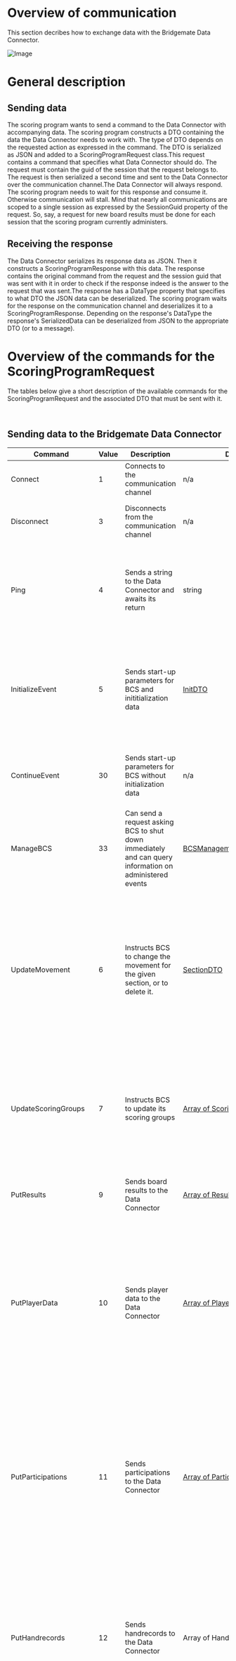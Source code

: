 # Overview of communication

This section decribes how to exchange data with the Bridgemate Data Connector.

![Image](<lib/Data exchange 1.png>)

# General description

## Sending data

The scoring program wants to send a command to the Data Connector with accompanying data. The scoring program constructs a DTO containing the data the Data Connector needs to work with. The type of DTO depends on the requested action as expressed in the command. The DTO is serialized as JSON and added to a ScoringProgramRequest class.This request contains a command that specifies what Data Connector should do. The request must contain the guid of the session that the request belongs to. The request is then serialized a second time and sent to the Data Connector over the communication channel.The Data Connector will always respond. The scoring program needs to wait for this response and consume it. Otherwise communication will stall. Mind that nearly all communications are scoped to a single session as expressed by the SessionGuid property of the request. So, say, a request for new board results must be done for each session that the scoring program currently administers.

## Receiving the response

The Data Connector serializes its response data as JSON. Then it constructs a ScoringProgramResponse with this data. The response contains the original command from the request and the session guid that was sent with it in order to check if the response indeed is the answer to the request that was sent.The response has a DataType property that specifies to what DTO the JSON data can be deserialized. The scoring program waits for the response on the communication channel and deserializes it to a ScoringProgramResponse. Depending on the response's DataType the response's SerializedData can be deserialized from JSON to the appropriate DTO (or to a message).

# Overview of the commands for the ScoringProgramRequest

The tables below give a short description of the available commands for the ScoringProgramRequest and the associated DTO that must be sent with it.

&nbsp;

## Sending data to the Bridgemate Data Connector

| **Command** | **Value** | **Description** | **DTO** | **Remarks** |
| --- | --- | --- | --- | --- |
| Connect | &#49; | Connects to the communication channel | n/a | Does not transfer any data |
| Disconnect | &#51; | Disconnects from the communication channel | n/a | Does not transfer any data.The communication channel will wait for a new connection. |
| Ping | &#52; | Sends a string to the Data Connector and awaits its return | string | Serialize a custom string. On deserialzing the response's SerializedData the same string should return. Can be used to check if the communication channel is alive. |
| InitializeEvent | &#53; | Sends start-up parameters for BCS and inititialization data&nbsp; | [InitDTO](<InitDTO.md>) | The InitDTO contains both start-up parameters for BCS and the data for the sessions like movements, player data and hand records. With this data a new scoring file will be created for internal use by BCS. |
| ContinueEvent | &#51;0 | Sends start-up parameters for BCS without initialization data | n/a | Instructs the Data Connector to start up BCS if it is not running and to continue processing data using an existing scoring file |
| ManageBCS | &#51;3 | Can send a request asking BCS to shut down immediately and can query information on administered events | [BCSManagementRequestDTO](<BCSManagementRequestDTO.md>) | Does not transfer any data. |
| UpdateMovement | &#54; | Instructs BCS to change the movement for the given section, or to delete it. | [SectionDTO](<SectionDTO.md>) | The SectionDTO holds Tables as an array of TableDTOs. Each TableDTO holds Rounds as an array of RoundDTOs. Each RoundDTO contains data on the opponents and the boards played. The SectionDTO holds a IsDeleted property that can be set to 'True' if the section must be deleted. If the section does not yet exist, it will be added. |
| UpdateScoringGroups | &#55; | Instructs BCS to update its scoring groups | [Array of ScoringGroupDTO](<ScoringGroupDTO.md>) | All scoring groups for the session with their sections must be sent as all sections must have a parent scoring group. Mind to use this command before adding a new section using the UpdateMovement command that has a new scoring group. |
| PutResults | &#57; | Sends board results to the Data Connector | [Array of ResultDTO](<ResultDTO.md>) | Using this command new or modified board results from the scoring program can be sent to the Bridgemates. |
| PutPlayerData | &#49;0 | Sends player data to the Data Connector | [Array of PlayerDataDTO](<PlayerDataDTO.md>) | Player data contains a person's&nbsp; first name, last name, organization id and playernumber. The player numbers must be known to BCS before players can make themselves be known by entering their number on the Bridgemate.&nbsp; The player data can&nbsp; be included in the InitDTO or sent seperately. The first method is more performant. |
| PutParticipations | &#49;1 | Sends participations to the Data Connector | [Array of ParticipationDTO](<ParticipationDTO.md>) | The participation contains information on the starting position of a player: section, table, round and seat direction. The player can either be identified by a player number, in which case the Data Connector will look up the first and last names or by first name and last name only. The participations can&nbsp; be included in the InitDTO or sent seperately. The first method is more performant.&nbsp; |
| PutHandrecords | &#49;2 | Sends handrecords to the Data Connector | Array of HandrecordDTO | The handrecords must have a valid scoringgroup id. Make sure to add the scoringgroup first using the UpdateScoringGroup command if a new section was added. The handrecords can&nbsp; be included in the InitDTO or sent seperately. The first method is more performant. |
| PutBridgemate2Settings | &#49;3 | Sends the Bridgemate 2 settings | [Array of Bridgemate2SettingsDTO](<Bridgemate2SettingsDTO.md>) | The settings must be sent for each section seprately. The settings can be included in the InitDTO or sent seperately. The first method is more performant. |
| PutBridgemate3Settings | &#49;4 | Sends the Bridgemate 2 settings | [Array of Bridgemate3SettingsDTO](<Bridgemate3SettingsDTO.md>) | The settings must be sent for each section seprately. The settings can be included in the InitDTO or sent seperately. The first method is more performant. |


## Polling data from the Bridgemate Data Connector

| **Command** | **Value** | **Description** | **DTO** | **Remarks** |
| --- | --- | --- | --- | --- |
| PollQueueForNewResults | &#49;8 | Polls for new board results | returns: array of [ResultDTO](<ResultDTO.md>) | Returns the new board results since the last batch was acccepted. |
| PollQueueForNewPlayerData | &#49;9 | Polls for new player data | returns: array of [PlayerDataDTO](<PlayerDataDTO.md>) | Returns the new player data since the last batch was acccepted. |
| PollQueueForNewParticipations | &#50;0 | Polls for new participations | returns: array of [ParticipationDTO](<ParticipationDTO.md>) | Returns the new participations since the last batch was acccepted. |
| PollQueueForNewHandrecords | &#50;1 | Polls for new handrecords | returns: array of HandrecordDTO | Returns the new handrecords since the last batch was acccepted. |
| PollQueueForAllResults | &#50;2 | Requests all board results, irrespective of them having been accepted before. | returns: array of [ResultDTO](<ResultDTO.md>) | Returns all board results that have been created by BCS. |
| PollQueueForAllPlayerData | &#50;3 | Requests all player data, irrespective of them having been accepted before. | returns: array of [PlayerDataDTO](<PlayerDataDTO.md>) | Returns all playerdata that has been created by BCS |
| PollQueueForAllParticipations | &#50;4 | Requests all participations, irrespective of them having been accepted before. | returns: array of [ParticipationDTO](<ParticipationDTO.md>) | Returns all participations that have been created by BCS |
| PollQueueForAllHandrecords | &#50;5 | Requests all handrecords results, irrespective of them having been accepted before. | returns: array of HandrecordDTO | Returns all handrecords that have been created by BCS. |
| AcceptResultQueueItems | &#50;6 | Signals to the Data Connector to not send board results that have been sent before. | The id as serialized integer of the last processed result queue item | Signals to the Data Connector to not send board results that have been sent before. |
| AcceptPlayerDataQueueItems | &#50;7 | Signals to the Data Connector to not send playerdata that has been sent before. | The id as serialized integer of the last processed player data queue item | Signals to the Data Connector to not send playerdata that has been sent before. |
| AcceptParticipationQueueItems | &#50;8 | Signals to the Data Connector to not send participations that have been sent before. | The id as serialized integer of the last participation queue item | Signals to the Data Connector to not send participations that have been sent before. |
| AcceptHandrecordQueueItems | &#50;9 | Signals to the Data Connector to not send handrecords that have been sent before. | The id as serialized integer of the last processed handrecord queue item | Signals to the Data Connector to not send handrecords that have been sent before. |
| GetMovement | &#51;1 | Requests the movement for a specific section | sends: [sectionDTO](<SectionDTO.md>) with the desired SessionGuid and Letters. returns: sectionDTO | The sectionDTO has Tables as an array of TableDTO, eacht table has Rounds as an array of RoundDTO. The RoundDTO contains the opponents and the board numbers that they will play. |
| GetAllMovements | &#51;2 | Requests all movements for a session. | sends: n/a returns: an array of [SectionDTO](<SectionDTO.md>) | Each sectionDTO has Tables as an array of TableDTO, eacht table has Rounds as an array of RoundDTO. The RoundDTO contains the opponents and the board numbers that they will play. |


## Data types

The ScoringProgramResponse has a DataType property which specifies which type of data can be expected to be in its SerializedData property.

| **Value** | **Name** | **Description** |
| --- | --- | --- |
| &#49; | OK | The scoring program request was handled correctly. No serialized data is included in the response |
| &#50; | Not in use |  |
| &#51; | Not in use |  |
| &#52; | Error | There was an error in processing the scoring program request. Examine the ErrotType property and deserialize the serialized data as a a string for detailed information |
| &#53; | InitiData | Not in use for the scoring program client |
| &#54; | ContinueData | Not in use for the scoring program client |
| &#55; | SectionData | Not in use for the scoring program client |
| &#56; | Bridgemate2Settings | Not in use for the scoring program client |
| &#57; | Bridgemate3Settings | Not in use for the scoring program client |
| &#49;0 | PlayerData | The serialized data is an array of [PlayerDataDTO](<PlayerDataDTO.md>) |
| &#49;1 | Participations | The serialized data is an array of [ParticipationDTO](<ParticipationDTO.md>) |
| &#49;2 | Results | The serialized data is an array of [ResultDTO](<ResultDTO.md>) |
| &#49;3 | Handrecords | The serialized data is an array of HandrecordDTO |
| &#49;4 | Movement | The serialized data is a [SectionDTO](<SectionDTO.md>) |
| &#49;5 | Sessions | The serialized data is an array of [SectionDTO](<SectionDTO.md>) |
| &#49;6 | EventInfo | The serialized data is BCSManagementResponseDTO containing an array of SessionInfoDTO |
| &#49;7 | AllSessionsInfo | The serialized data is BCSManagementResponseDTO containing an array of SessionInfoDTO |
| &#49;8 | ScoringFileLocation | The serialized data is BCSManagementResponseDTO |
| &#49;9 | ShutDownRequest | Not in use for the scoring program client |


## Error codes

When the ScoringProgramResponse.DataType property is "Error" (4) then the ScoringProgramResponse.ErrorType property will hold a value further explaining what went wrong. Moreover the SerializedData property can be desierialized to a string to obtain detailed debugging information. This information is not meant to be shown to the end users of the external scoring program.

| **Value** | **Name** | **Description** |
| --- | --- | --- |
| &#48; | None | The ScoringProgramRequest was handled succesfully |
| &#49; | Busy | The ScoringProgramRequest could not be processed because a previous request has not yet been completed. Try again. |
| &#50; | NoData | The ScoringProgramRequest.Command&nbsp; requires data to be sent with it, but there is none. |
| &#51; | NoUpdates | The ScoringProgramRequest.Command&nbsp; included data to be updated, but the said data is already present. |
| &#52; | Movement | The iincluded data did not comply to a known section, table in a section or round on a table. |
| &#53; | Validation | The sent data did not pass validation. Deserialize the SerializedData to a string for details. |
| &#54; | EntryUnknown | The provided data has a (composite) primary key that can not be computed. Deserialize the SerializedData to a string for details. |
| &#55; | Exception | An error occurred while processing the data. Study the DataConnector.log to find details. |
| &#56; | NotImplemented | The requested command is not implemented |
| &#57; | EmptyResponse | The&nbsp; Data Connector did not respond to the request. |
| &#49;0 | NoConnection | The communication with the Data Connector is broken |
| &#49;1 | TimeOut | The request was blocked by a previously sent long running operation on the.Data Connector. |
| &#49;2 | WrongDataType | The datatype of the dtos did not conform to the request command. |
| &#49;3 | UnexpectedCommand | The response command did not conform to the request command. |
| &#49;4 | Unknown | Unknown error. Currently not in use. |


# Code examples

Below a typical piece of code to send a request to the Data Connector and awaiting the response: using the Ping command

&nbsp;&nbsp; &nbsp; /// \<summary\>

&nbsp;&nbsp; &nbsp; /// Communicates to the DataConnector to see if it is responsive.

&nbsp;&nbsp; &nbsp; /// The Ping command returns the exact data that was sent with it.

&nbsp;&nbsp; &nbsp; /// \</summary\>

&nbsp;&nbsp; &nbsp; /// \<returns\>\</returns\>

&nbsp;&nbsp; &nbsp; public async Task\<ScoringProgramResponse\> Ping()

&nbsp;&nbsp; &nbsp; {

&nbsp;&nbsp; &nbsp; &nbsp; &nbsp; var requestTicks = DateTime.Now.Ticks.ToString();

&nbsp;&nbsp; &nbsp; &nbsp; &nbsp; var serializedTicks=JsonSerializer.Serialize(requestTicks);

&nbsp;&nbsp; &nbsp; &nbsp; &nbsp; var response = await SendDataAsync(sessionGuid: string.Empty, ScoringProgramMiddleManCommands.Ping, serializedTicks);

&nbsp;&nbsp; &nbsp; &nbsp; &nbsp; if (response.RequestCommand \!= ScoringProgramMiddleManCommands.Ping)

&nbsp;&nbsp; &nbsp; &nbsp; &nbsp; {

&nbsp;&nbsp; &nbsp; &nbsp; &nbsp; &nbsp; &nbsp; return new ScoringProgramResponse

&nbsp;&nbsp; &nbsp; &nbsp; &nbsp; &nbsp; &nbsp; {

&nbsp;&nbsp; &nbsp; &nbsp; &nbsp; &nbsp; &nbsp; &nbsp; &nbsp; RequestCommand = ScoringProgramMiddleManCommands.Ping,

&nbsp;&nbsp; &nbsp; &nbsp; &nbsp; &nbsp; &nbsp; &nbsp; &nbsp; DataType = MiddleManResponseData.Error,

&nbsp;&nbsp; &nbsp; &nbsp; &nbsp; &nbsp; &nbsp; &nbsp; &nbsp; ErrorType = ErrorType.Unknown,

&nbsp;&nbsp; &nbsp; &nbsp; &nbsp; &nbsp; &nbsp; &nbsp; &nbsp; SerializedData = JsonSerializer.Serialize($"Invalid command in reponse to {nameof(ScoringProgramMiddleManCommands.Ping)}: " +

&nbsp;&nbsp; &nbsp; &nbsp; &nbsp; &nbsp; &nbsp; &nbsp; &nbsp; &nbsp; &nbsp; &nbsp; &nbsp; &nbsp; &nbsp; &nbsp; &nbsp; &nbsp; &nbsp; &nbsp; &nbsp; &nbsp; &nbsp; &nbsp; &nbsp; &nbsp; &nbsp; &nbsp; &nbsp; &nbsp; $"'{response.RequestCommand}'")

&nbsp;&nbsp; &nbsp; &nbsp; &nbsp; &nbsp; &nbsp; };

&nbsp;&nbsp; &nbsp; &nbsp; &nbsp; }

&nbsp;&nbsp; &nbsp; &nbsp; &nbsp; if (response.DataType \!= MiddleManResponseData.OK)

&nbsp;&nbsp; &nbsp; &nbsp; &nbsp; &nbsp; &nbsp; return response;

&nbsp;

&nbsp;&nbsp; &nbsp; &nbsp; &nbsp; var responseTicks = JsonSerializer.Deserialize\<string\>(response.SerializedData);

&nbsp;&nbsp; &nbsp; &nbsp; &nbsp; var error = responseTicks \!= requestTicks;

&nbsp;&nbsp; &nbsp; &nbsp; &nbsp; return new ScoringProgramResponse

&nbsp;&nbsp; &nbsp; &nbsp; &nbsp; {

&nbsp;&nbsp; &nbsp; &nbsp; &nbsp; &nbsp; &nbsp; RequestCommand = ScoringProgramMiddleManCommands.Ping,

&nbsp;&nbsp; &nbsp; &nbsp; &nbsp; &nbsp; &nbsp; DataType = requestTicks == responseTicks ? MiddleManResponseData.OK : MiddleManResponseData.Error,

&nbsp;&nbsp; &nbsp; &nbsp; &nbsp; &nbsp; &nbsp; ErrorType = error ? ErrorType.Validation : ErrorType.None,

&nbsp;&nbsp; &nbsp; &nbsp; &nbsp; &nbsp; &nbsp; SerializedData = response.SerializedData

&nbsp;&nbsp; &nbsp; &nbsp; &nbsp; };

&nbsp;&nbsp; &nbsp; }

&nbsp;

&nbsp;&nbsp; /// \<summary\>

&nbsp;&nbsp; /// The code that handles the actual sending of requests and reading their reponses.

&nbsp;&nbsp; /// \</summary\>

&nbsp;&nbsp; /// \<param name="sessionGuid"\>Specifies which session the request targets (if any)\</param\>

&nbsp;&nbsp; /// \<param name="command"\>The command to the middlleman\</param\>

&nbsp;&nbsp; /// \<param name="serializedData"\>The data to send to the middleman as json data. (If any)\</param\>

&nbsp;&nbsp; /// \<returns\>\</returns\>

&nbsp;&nbsp; private async Task\<ScoringProgramResponse\> SendDataAsync(string sessionGuid, ScoringProgramMiddleManCommands command, string serializedData)

&nbsp;&nbsp; {

&nbsp;&nbsp; &nbsp; &nbsp; //Construct the request to the Middleman.

&nbsp;&nbsp; &nbsp; &nbsp; var request = new ScoringProgramRequest

&nbsp;&nbsp; &nbsp; &nbsp; {

&nbsp;&nbsp; &nbsp; &nbsp; &nbsp; &nbsp; Command = command,

&nbsp;&nbsp; &nbsp; &nbsp; &nbsp; &nbsp; SessionGuid = sessionGuid,

&nbsp;&nbsp; &nbsp; &nbsp; &nbsp; &nbsp; SerializedData = serializedData

&nbsp;&nbsp; &nbsp; &nbsp; };

&nbsp;

&nbsp;&nbsp; &nbsp; &nbsp; //Serialize it.

&nbsp;&nbsp; &nbsp; &nbsp; var requestSerialized = JsonSerializer.Serialize(request);

&nbsp;&nbsp; &nbsp; &nbsp; &nbsp; &nbsp; &nbsp;

&nbsp;&nbsp; &nbsp; &nbsp; //Do not proceed if sending is already in progress (for an other request). There can be only on request be sent at the same time.

&nbsp;&nbsp; &nbsp; &nbsp; if (\_isSending)

&nbsp;&nbsp; &nbsp; &nbsp; {

&nbsp;&nbsp; &nbsp; &nbsp; &nbsp; &nbsp; return new ScoringProgramResponse

&nbsp;&nbsp; &nbsp; &nbsp; &nbsp; &nbsp; {

&nbsp;&nbsp; &nbsp; &nbsp; &nbsp; &nbsp; &nbsp; &nbsp; RequestCommand = command,

&nbsp;&nbsp; &nbsp; &nbsp; &nbsp; &nbsp; &nbsp; &nbsp; SessionGuid = sessionGuid,

&nbsp;&nbsp; &nbsp; &nbsp; &nbsp; &nbsp; &nbsp; &nbsp; DataType = MiddleManResponseData.Error,

&nbsp;&nbsp; &nbsp; &nbsp; &nbsp; &nbsp; &nbsp; &nbsp; ErrorType = ErrorType.Busy,

&nbsp;&nbsp; &nbsp; &nbsp; &nbsp; &nbsp; &nbsp; &nbsp; SerializedData = JsonSerializer.Serialize($"Client is busy, please retry later.")

&nbsp;&nbsp; &nbsp; &nbsp; &nbsp; &nbsp; };

&nbsp;&nbsp; &nbsp; &nbsp; }

&nbsp;&nbsp; &nbsp; &nbsp; try

&nbsp;&nbsp; &nbsp; &nbsp; {

&nbsp;&nbsp; &nbsp; &nbsp; &nbsp; &nbsp; \_isSending = true;

&nbsp;

&nbsp;&nbsp; &nbsp; &nbsp; &nbsp; &nbsp; //Do not continue if the connection has been broken. Call the Connect method again then resend.

&nbsp;&nbsp; &nbsp; &nbsp; &nbsp; &nbsp; var errorResponse = CheckConnection(command);

&nbsp;&nbsp; &nbsp; &nbsp; &nbsp; &nbsp; if (errorResponse \!= null)

&nbsp;&nbsp; &nbsp; &nbsp; &nbsp; &nbsp; {

&nbsp;&nbsp; &nbsp; &nbsp; &nbsp; &nbsp; &nbsp; &nbsp; return errorResponse;

&nbsp;&nbsp; &nbsp; &nbsp; &nbsp; &nbsp; }

&nbsp;

&nbsp;&nbsp; &nbsp; &nbsp; &nbsp; &nbsp; //Reconnect to the Middleman if needed.

&nbsp;&nbsp; &nbsp; &nbsp; &nbsp; &nbsp; if (\!MiddleManStream.IsConnected)

&nbsp;&nbsp; &nbsp; &nbsp; &nbsp; &nbsp; {

&nbsp;&nbsp; &nbsp; &nbsp; &nbsp; &nbsp; &nbsp; &nbsp; await MiddleManStream.ConnectAsync(5000);

&nbsp;&nbsp; &nbsp; &nbsp; &nbsp; &nbsp; }

&nbsp;

&nbsp;&nbsp; &nbsp; &nbsp; &nbsp; &nbsp; //Send the request to the Middleman. Mind: as it is written now this is a blocking call.

&nbsp;&nbsp; &nbsp; &nbsp; &nbsp; &nbsp; //However, in .Net an exception will be thrown if the connection has gone dead for whatever reason.

&nbsp;&nbsp; &nbsp; &nbsp; &nbsp; &nbsp; await MiddleManWriter.WriteLineAsync(requestSerialized);

&nbsp;

&nbsp;&nbsp; &nbsp; &nbsp; &nbsp; &nbsp; //Wait for the response. This too is a blocking call. But in .Net a broken connection will throw an exception.

&nbsp;&nbsp; &nbsp; &nbsp; &nbsp; &nbsp; string response = await MiddleManReader.ReadLineAsync();

&nbsp;&nbsp; &nbsp; &nbsp; &nbsp; &nbsp; if (response \!= null)

&nbsp;&nbsp; &nbsp; &nbsp; &nbsp; &nbsp; {

&nbsp;&nbsp; &nbsp; &nbsp; &nbsp; &nbsp; &nbsp; &nbsp; var responseDeserialized = JsonSerializer.Deserialize\<ScoringProgramResponse\>(response);

&nbsp;&nbsp; &nbsp; &nbsp; &nbsp; &nbsp; &nbsp; &nbsp; return responseDeserialized ??

&nbsp; &nbsp; &nbsp; &nbsp; &nbsp; &nbsp; &nbsp; &nbsp; &nbsp; &nbsp; &nbsp; &nbsp; new ScoringProgramResponse

&nbsp; &nbsp; &nbsp; &nbsp; &nbsp; &nbsp; &nbsp; &nbsp; &nbsp; &nbsp; &nbsp; &nbsp; {

&nbsp; &nbsp; &nbsp; &nbsp; &nbsp; &nbsp; &nbsp; &nbsp; &nbsp; &nbsp; &nbsp; &nbsp; &nbsp; &nbsp; RequestCommand = command,

&nbsp; &nbsp; &nbsp; &nbsp; &nbsp; &nbsp; &nbsp; &nbsp; &nbsp; &nbsp; &nbsp; &nbsp; &nbsp; &nbsp; DataType = MiddleManResponseData.Error,

&nbsp; &nbsp; &nbsp; &nbsp; &nbsp; &nbsp; &nbsp; &nbsp; &nbsp; &nbsp; &nbsp; &nbsp; &nbsp; &nbsp; SerializedData = JsonSerializer.Serialize("Empty response")

&nbsp; &nbsp; &nbsp; &nbsp; &nbsp; &nbsp; &nbsp; &nbsp; &nbsp; &nbsp; &nbsp; &nbsp; };

&nbsp;&nbsp; &nbsp; &nbsp; &nbsp; &nbsp; }

&nbsp;&nbsp; &nbsp; &nbsp; &nbsp; &nbsp; else

&nbsp;&nbsp; &nbsp; &nbsp; &nbsp; &nbsp; {

&nbsp;&nbsp; &nbsp; &nbsp; &nbsp; &nbsp; &nbsp; &nbsp; return new ScoringProgramResponse

&nbsp; &nbsp; &nbsp; &nbsp; &nbsp; &nbsp; &nbsp; &nbsp; &nbsp; &nbsp; &nbsp; {

&nbsp; &nbsp; &nbsp; &nbsp; &nbsp; &nbsp; &nbsp; &nbsp; &nbsp; &nbsp; &nbsp; &nbsp; &nbsp; RequestCommand = command,

&nbsp; &nbsp; &nbsp; &nbsp; &nbsp; &nbsp; &nbsp; &nbsp; &nbsp; &nbsp; &nbsp; &nbsp; &nbsp; DataType = MiddleManResponseData.Error,

&nbsp; &nbsp; &nbsp; &nbsp; &nbsp; &nbsp; &nbsp; &nbsp; &nbsp; &nbsp; &nbsp; &nbsp; &nbsp; SerializedData = JsonSerializer.Serialize("Empty response")

&nbsp; &nbsp; &nbsp; &nbsp; &nbsp; &nbsp; &nbsp; &nbsp; &nbsp; &nbsp; &nbsp; };

&nbsp;&nbsp; &nbsp; &nbsp; &nbsp; &nbsp; }

&nbsp;&nbsp; &nbsp; &nbsp; }

&nbsp;&nbsp; &nbsp; &nbsp; catch (IOException)

&nbsp;&nbsp; &nbsp; &nbsp; {

&nbsp;&nbsp; &nbsp; &nbsp; &nbsp; &nbsp; CloseConnection();

&nbsp;&nbsp; &nbsp; &nbsp; &nbsp; &nbsp; return

&nbsp;&nbsp; &nbsp; &nbsp; &nbsp; &nbsp; new ScoringProgramResponse

&nbsp;&nbsp; &nbsp; &nbsp; &nbsp; &nbsp; {

&nbsp;&nbsp; &nbsp; &nbsp; &nbsp; &nbsp; &nbsp; &nbsp; RequestCommand = command,

&nbsp;&nbsp; &nbsp; &nbsp; &nbsp; &nbsp; &nbsp; &nbsp; DataType = MiddleManResponseData.Error,

&nbsp;&nbsp; &nbsp; &nbsp; &nbsp; &nbsp; &nbsp; &nbsp; SerializedData = JsonSerializer.Serialize("Pipe broken")

&nbsp;&nbsp; &nbsp; &nbsp; &nbsp; &nbsp; };

&nbsp;&nbsp; &nbsp; &nbsp; }

&nbsp;&nbsp; &nbsp; &nbsp; catch (Exception ex)

&nbsp;&nbsp; &nbsp; &nbsp; {

&nbsp;&nbsp; &nbsp; &nbsp; &nbsp; &nbsp; CloseConnection();

&nbsp;&nbsp; &nbsp; &nbsp; &nbsp; &nbsp; DebugLogger.Error(ex);

&nbsp;&nbsp; &nbsp; &nbsp; &nbsp; &nbsp; ErrorLogger.Error(ex);

&nbsp;&nbsp; &nbsp; &nbsp; &nbsp; &nbsp; return

&nbsp;&nbsp; &nbsp; &nbsp; &nbsp; &nbsp; new ScoringProgramResponse

&nbsp;&nbsp; &nbsp; &nbsp; &nbsp; &nbsp; {

&nbsp;&nbsp; &nbsp; &nbsp; &nbsp; &nbsp; &nbsp; &nbsp; RequestCommand = command,

&nbsp;&nbsp; &nbsp; &nbsp; &nbsp; &nbsp; &nbsp; &nbsp; DataType = MiddleManResponseData.Error,

&nbsp;&nbsp; &nbsp; &nbsp; &nbsp; &nbsp; &nbsp; &nbsp; SerializedData = JsonSerializer.Serialize(ex.Message)

&nbsp;&nbsp; &nbsp; &nbsp; &nbsp; &nbsp; };

&nbsp;&nbsp; &nbsp; &nbsp; }

&nbsp;

&nbsp;&nbsp; &nbsp; &nbsp; finally

&nbsp;&nbsp; &nbsp; &nbsp; {

&nbsp;&nbsp; &nbsp; &nbsp; &nbsp; &nbsp; //Always signal that the client is free for the next items to send.

&nbsp;&nbsp; &nbsp; &nbsp; &nbsp; &nbsp; //Otherwise after an exception further communication will be blocked.

&nbsp;&nbsp; &nbsp; &nbsp; &nbsp; &nbsp; \_isSending = false;

&nbsp;&nbsp; &nbsp; &nbsp; }

&nbsp;&nbsp; }

